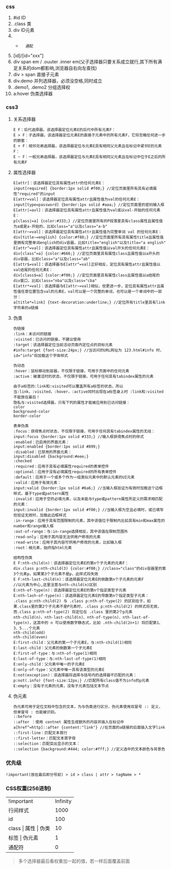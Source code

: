 ### css
1. #id     ID
2. .class  类
3. div     ID元素
4. *       通配
5. [id]/[id="xxx"]
6. div span em / .ouuter .inner em(父子选择器只要关系成立就行,其下所有满足关系的dom都影响,浏览器自右向左查找)
7. div > span 直接子元素
8. div.demo  并列选择器，必须没空格,同时成立
9.  .demo1, .demo2  分组选择权
10. a:hover  伪类选择器


### css3
1. 关系选择器
   ```
   E F：后代选择器，该选择器定位元素E的后代中所有元素F：
   E > F：子选择器，该选择器定位元素E的直接子元素中的所有元素F，它将忽略任何进一步的嵌套：
   E + F：相邻兄弟选择器，该选择器定位与元素E具有相同父元素且在标记中紧邻E的元素F：
   E ~ F：一般兄弟选择器，该选择器定位与元素E具有相同父元素且在标记中位于E之后的所有元素F
   ```

2. 属性选择器
   ```
   E[attr]：该选择器定位具有属性attr的任何元素E：
   input[required] {border:1px solid #f00;} //定位页面里所有具有必填属性"required"的input
   E[attr=val]：该选择器定位具有属性attr且属性值为val的任何元素E：
   input[type=password] {border:1px solid #aaa;} //定位页面里的密码输入框
   E[attr|=avl]：该选择器定位具有属性attr且属性值为val或以val-开始的任何元素E：
   p[class|=a] {color:#333;} //定位页面里所有的P段落里具有class属性且属性值为a或是a-开始的，比如class="a"以及class="a-b"
   E[attr~=val]：该选择器定位具有属性attr且属性值为完整单词 val 的任何元素E：
   div[title~=english] {color:#f88;} //定位页面里所有具有属性title且属性值里拥有完整单词english的div容器，比如title="english"以及title="a english"
   E[attr^=val]：该选择器定位具有属性attr且属性值以val开头的任何元素E：
   div[class^=a] {color:#666;} //定位页面里具有属性class且属性值以a开头的div容器，比如class="a"以及class="ab"
   E[attr$=val]：该选择器与E[attr^=val]正好相反，定位具有属性attr且属性值以val结尾的任何元素E：
   div[class$=a] {color:#f00;} //定位页面里具有属性class且属性值以a结尾的div窗口，比如class="nba"以及class="cba"
   E[attr*=val]：该选择器与E[attr~=val]相似，但更进一步，定位具有属性attr且属性值任意位置包含val的元素E，val可以是一个完整的单词，也可以是一个单词中的一部分：
   a[title*=link] {text-decoration:underline;} //定位所有title里具有link字符串的a链接
   ```

3. 伪类
   ```
   伪链接
   :link：未访问的链接
   :visited：已访问的链接，不建议使用
   :target：该选择器定位当前活动页面内定位点的目标元素
   #info:target {font-size:24px;} //当访问的URL网址为 123.html#info 时，id="info"将加载这个字体样式

   伪动态
   :hover：鼠标移动到容器，不仅限于链接，可用于页面中的任何元素
   :active：被激活时的状态，不仅限于链接，可用于任何具有tabindex属性的元素

   由于a标签的:link和:visited可以覆盖所有a标签的状态，所以当:link，:visited，:hover，:active同时出现在a标签身上时 :link和:visited不能放在最后！
   隐私与:visited选择器，只有下列的属性才能被应用到已访问链接：
   color
   background-color
   border-color

   表单伪类
   :focus：获得焦点时状态，不仅限于链接，可用于任何具有tabindex属性的无线：
   input:focus {border:1px solid #333;} //输入框获得焦点时的样式
   :enabled：已启用的界面元素：
   input:enabled {border:1px solid #899;}
   :disabled：已禁用的界面元素：
   input:disabled {background:#eee;}
   :checked
   :required：应用于具有必填属性required的表单控件
   :optional：应用于没有必填属性required的所有表单控件
   :default：应用于一个或多个作为一组类似元素中的默认元素的UI元素
   :valid：应用于有效元素：
   input:valid {border:1px solid #6a6;} //当输入框验证为有效时加载这个边框样式，基于type或pattern属性
   :invalid：应用于空的必填元素，以及未能与type或pattern属性所定义的需求相匹配的元素：
   input:invalid {border:1px solid #f00;} //当输入框为空且必填时，或已填写但验证无效时，加载此边框样式
   :in-range：应用于具有范围限制的元素，其中该值位于限制内比如具有min和max属性的number和range输入框
   :out-of-range：与:in-range选择相反，其中该值在限制范围外
   :read-only：应用于其内容无法供用户修改的元素
   :read-write：应用于其内容可供用户修改的元素，比如输入框
   :root：根元素，始终指html元素

   结构性伪类
   E F:nth-child(n)：该选择器定位元素E的第n个子元素的元素F：
   div.class p:nth-child(3) {color:#f00;} //class="class"的div容器里的第3个元素p，如果第3个子元素不是p，此样式将失效
   E F:nth-last-child(n)：该选择器定位元素E的倒数第n个子元素的元素F
   //以元素为中心,这里注意与nth-child(n)区别
   E:nth-of-type(n)：该选择器定位元素E的第n个指定类型子元素
   E:nth-lash-of-type(n)：该选择器定位元素E的导数第n个指定类型子元素：
   .class p:nth-child(2) 与 .class p:nth-of-type(2) 的区别在于，如果.class里的第2个子元素不是P元素时，.class p:nth-child(2) 的样式将无效，而.class p:nth-of-type(2) 将定位在 .class 里的第2个p元素
   nth-child(n)、nth-last-child(n)、nth-of-type(n)、nth-last-of-type(n)，这其中的 n 可以使用数字静态式，比如 .nth-child(2n+1) 将匹配第1、3、5...个元素
   nth-child(odd)
   nth-child(even)
   E:first-child：父元素的第一个子元素E，与:nth-child(1)相同
   E:last-child：父元素的倒数第一个子元素E
   E:first-of-type：与:nth-of-type(1)相同
   E:last-of-type：与:nth-last-of-type(1)相同
   E:only-child：父元素中唯一的子元素E
   E:only-of-type：父元素中唯一具有该类型的元素E
   E:not(exception)：该选择器将选择与括号内的选择器不匹配的元素：
   p:not(.info) {font-size:12px;} //匹配所有class值不为info的p元素
   E:empty：没有子元素的元素，没有子元素包括文本节点
   ```

4. 伪元素
   ```
   伪元素可用于定位文档中包含的文本，为与伪类进行区分，伪元素使用双冒号 :: 定义，但单冒号 : 也能被识别。
   ::before
   ::after ：使用 contnet 属性生成额外的内容并插入在标记中
   a[href^=http]::after {content:"link"} //在页面的a链接的后面插入文字link
   ::first-line：匹配文本首行
   ::first-letter：匹配文本首字母
   ::selection：匹配突出显示的文本：
   ::selection {background:#444; color:#fff;} //定义选中的文本颜色与背景色
   ```

### 优先级
`!important(放在最后即分号前) > id > class | attr > tagName > *`

### CSS权重(256进制)

|                       |          |
| --------------------- | -------- |
| !important            | Infinity |
| 行间样式              | 1000     |
| id                    | 100      |
| class \| 属性 \| 伪类 | 10       |
| 标签 \| 伪元素        | 1        |
| 通配符                | 0        |

> 多个选择器最后看权重加一起的值，若一样后面覆盖前面

